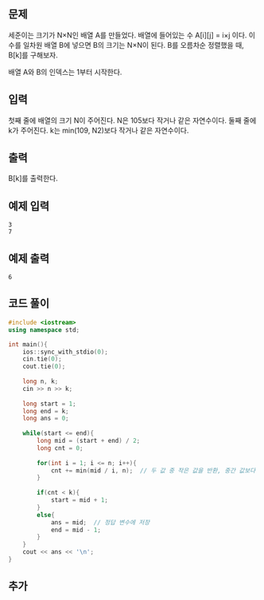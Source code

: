## 문제 
세준이는 크기가 N×N인 배열 A를 만들었다. 배열에 들어있는 수 A[i][j] = i×j 이다. 이 수를 일차원 배열 B에 넣으면 B의 크기는 N×N이 된다. B를 오름차순 정렬했을 때, B[k]를 구해보자.

배열 A와 B의 인덱스는 1부터 시작한다.
## 입력
첫째 줄에 배열의 크기 N이 주어진다. N은 105보다 작거나 같은 자연수이다. 둘째 줄에 k가 주어진다. k는 min(109, N2)보다 작거나 같은 자연수이다.


## 출력
B[k]를 출력한다.


## 예제 입력 
```
3
7
```

## 예제 출력  
```
6
```
## 코드 풀이
```c++
#include <iostream>
using namespace std;

int main(){
    ios::sync_with_stdio(0);
    cin.tie(0);
    cout.tie(0);
    
    long n, k;
    cin >> n >> k;
    
    long start = 1;
    long end = k;
    long ans = 0;
    
    while(start <= end){
        long mid = (start + end) / 2;
        long cnt = 0;
        
        for(int i = 1; i <= n; i++){
            cnt += min(mid / i, n);  // 두 값 중 작은 값을 반환, 중간 값보다 작거나 같은 값의 개수 계산
        }
        
        if(cnt < k){
            start = mid + 1;
        }
        else{
            ans = mid;  // 정답 변수에 저장
            end = mid - 1;
        }
    }
    cout << ans << '\n';
}
```
## 추가

